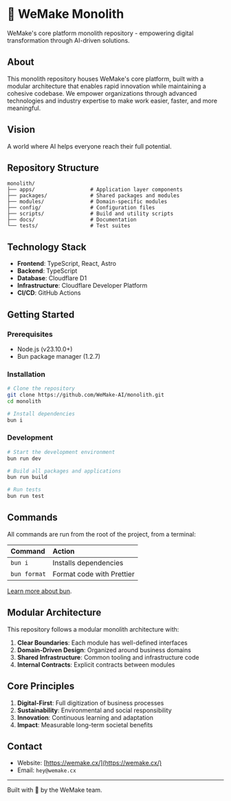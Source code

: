# 💙 WeMake Monolith

WeMake's core platform monolith repository - empowering digital transformation through AI-driven solutions.

## About

This monolith repository houses WeMake's core platform, built with a modular architecture that enables rapid innovation while maintaining a cohesive codebase. We empower organizations through advanced technologies and industry expertise to make work easier, faster, and more meaningful.

## Vision

A world where AI helps everyone reach their full potential.

## Repository Structure

```tree
monolith/
├── apps/                  # Application layer components
├── packages/              # Shared packages and modules
├── modules/               # Domain-specific modules
├── config/                # Configuration files
├── scripts/               # Build and utility scripts
├── docs/                  # Documentation
└── tests/                 # Test suites
```

## Technology Stack

- **Frontend**: TypeScript, React, Astro
- **Backend**: TypeScript
- **Database**: Cloudflare D1
- **Infrastructure**: Cloudflare Developer Platform
- **CI/CD**: GitHub Actions

## Getting Started

### Prerequisites

- Node.js (v23.10.0+)
- Bun package manager (1.2.7)

### Installation

```sh
# Clone the repository
git clone https://github.com/WeMake-AI/monolith.git
cd monolith

# Install dependencies
bun i
```

### Development

```sh
# Start the development environment
bun run dev

# Build all packages and applications
bun run build

# Run tests
bun run test
```

## Commands

All commands are run from the root of the project, from a terminal:

| Command      | Action                    |
| :----------- | :------------------------ |
| `bun i`      | Installs dependencies     |
| `bun format` | Format code with Prettier |

[Learn more about bun](https://bun.sh/docs).

## Modular Architecture

This repository follows a modular monolith architecture with:

1. **Clear Boundaries**: Each module has well-defined interfaces
2. **Domain-Driven Design**: Organized around business domains
3. **Shared Infrastructure**: Common tooling and infrastructure code
4. **Internal Contracts**: Explicit contracts between modules

## Core Principles

1. **Digital-First**: Full digitization of business processes
2. **Sustainability**: Environmental and social responsibility
3. **Innovation**: Continuous learning and adaptation
4. **Impact**: Measurable long-term societal benefits

## Contact

- Website: [https://wemake.cx/](https://wemake.cx/)
- Email: `hey@wemake.cx`

---

Built with 💙 by the WeMake team.
